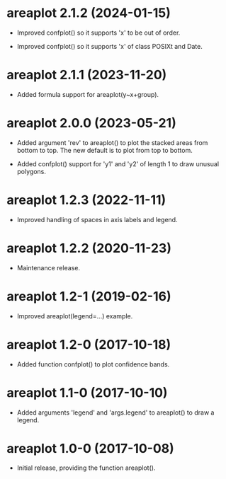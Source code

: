 # areaplot 2.1.2 (2024-01-15)

* Improved confplot() so it supports 'x' to be out of order.

* Improved confplot() so it supports 'x' of class POSIXt and Date.




# areaplot 2.1.1 (2023-11-20)

* Added formula support for areaplot(y~x+group).




# areaplot 2.0.0 (2023-05-21)

* Added argument 'rev' to areaplot() to plot the stacked areas from bottom to
  top. The new default is to plot from top to bottom.

* Added confplot() support for 'y1' and 'y2' of length 1 to draw unusual
  polygons.




# areaplot 1.2.3 (2022-11-11)

* Improved handling of spaces in axis labels and legend.




# areaplot 1.2.2 (2020-11-23)

* Maintenance release.




# areaplot 1.2-1 (2019-02-16)

* Improved areaplot(legend=...) example.




# areaplot 1.2-0 (2017-10-18)

* Added function confplot() to plot confidence bands.




# areaplot 1.1-0 (2017-10-10)

* Added arguments 'legend' and 'args.legend' to areaplot() to draw a legend.




# areaplot 1.0-0 (2017-10-08)

* Initial release, providing the function areaplot().
